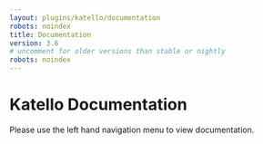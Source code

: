 ```yaml
---
layout: plugins/katello/documentation
robots: noindex
title: Documentation
version: 3.6
# uncomment for older versions than stable or nightly
robots: noindex
---
```


# Katello Documentation

Please use the left hand navigation menu to view documentation.
